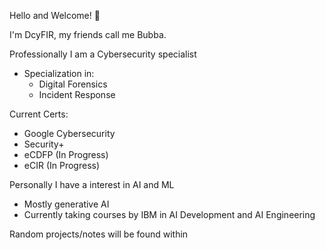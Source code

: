 Hello and Welcome! 👋

I'm DcyFIR, my friends call me Bubba. 

Professionally I am a Cybersecurity specialist 
- Specialization in:
  - Digital Forensics 
  - Incident Response 

Current Certs:
- Google Cybersecurity
- Security+
- eCDFP (In Progress)
- eCIR (In Progress)

Personally I have a interest in AI and ML
- Mostly generative AI
- Currently taking courses by IBM in AI Development and AI Engineering

Random projects/notes will be found within
  

<!---
DcyFIR/DcyFIR is a ✨ special ✨ repository because its `README.md` (this file) appears on your GitHub profile.
You can click the Preview link to take a look at your changes.
--->
